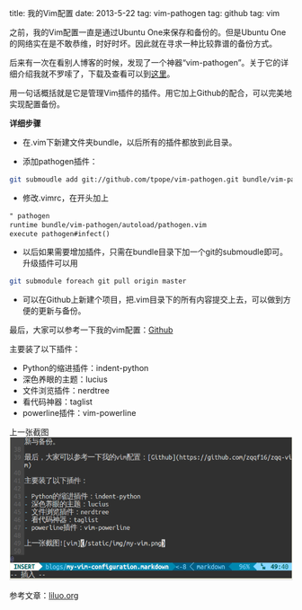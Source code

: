 title: 我的Vim配置
date: 2013-5-22
tag: vim-pathogen
tag: github
tag: vim

之前，我的Vim配置一直是通过Ubuntu One来保存和备份的。但是Ubuntu One的网络实在是不敢恭维，时好时坏。因此就在寻求一种比较靠谱的备份方式。

后来有一次在看别人博客的时候，发现了一个神器“vim-pathogen”。关于它的详细介绍我就不罗嗦了，下载及查看可以到[这里](https://github.com/tpope/vim-pathogen)。

用一句话概括就是它是管理Vim插件的插件。用它加上Github的配合，可以完美地实现配置备份。

**详细步骤**

- 在.vim下新建文件夹bundle，以后所有的插件都放到此目录。

- 添加pathogen插件：

```bash 
git submoudle add git://github.com/tpope/vim-pathogen.git bundle/vim-pathogen
```

- 修改.vimrc，在开头加上  

```vim
" pathogen
runtime bundle/vim-pathogen/autoload/pathogen.vim
execute pathogen#infect()
```

- 以后如果需要增加插件，只需在bundle目录下加一个git的submoudle即可。升级插件可以用

```bash
git submodule foreach git pull origin master
```

- 可以在Github上新建个项目，把.vim目录下的所有内容提交上去，可以做到方便的更新与备份。

最后，大家可以参考一下我的vim配置：[Github](https://github.com/zqqf16/zqq-vim)

主要装了以下插件：

- Python的缩进插件：indent-python
- 深色养眼的主题：lucius
- 文件浏览插件：nerdtree
- 看代码神器：taglist
- powerline插件：vim-powerline

上一张截图![vim](/static/img/my-vim.png)

参考文章：[liluo.org](http://liluo.org/blog/2012/05/using-git-submodule-and-vim-pathogen-for-vim-configuraction-management/)
